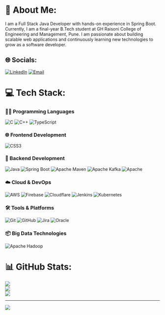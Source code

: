 # 💫 About Me:
I am a Full Stack Java Developer with hands-on experience in Spring Boot. Currently, I am a final-year B.Tech student at GH Raisoni College of Engineering and Management, Pune. I am passionate about building scalable web applications and continuously learning new technologies to grow as a software developer.

## 🌐 Socials:
[![LinkedIn](https://img.shields.io/badge/LinkedIn-%230077B5.svg?logo=linkedin&logoColor=white)](https://www.linkedin.com/in/om-kheradkar-08172a271/) 
[![Email](https://img.shields.io/badge/Email-D14836?logo=gmail&logoColor=white)](mailto:omkhk.work@gmail.com)

# 💻 Tech Stack:

### 🧑‍💻 Programming Languages
![C](https://img.shields.io/badge/c-%2300599C.svg?style=for-the-badge&logo=c&logoColor=white)
![C++](https://img.shields.io/badge/c++-%2300599C.svg?style=for-the-badge&logo=c%2B%2B&logoColor=white)
![TypeScript](https://img.shields.io/badge/typescript-%23007ACC.svg?style=for-the-badge&logo=typescript&logoColor=white)

### 🌐 Frontend Development
![CSS3](https://img.shields.io/badge/css3-%231572B6.svg?style=for-the-badge&logo=css3&logoColor=white)

### 🧩 Backend Development
![Java](https://img.shields.io/badge/java-%23ED8B00.svg?style=for-the-badge&logo=openjdk&logoColor=white)
![Spring Boot](https://img.shields.io/badge/springboot-%236DB33F.svg?style=for-the-badge&logo=springboot&logoColor=white)
![Apache Maven](https://img.shields.io/badge/Apache%20Maven-C71A36?style=for-the-badge&logo=Apache%20Maven&logoColor=white)
![Apache Kafka](https://img.shields.io/badge/Apache%20Kafka-000?style=for-the-badge&logo=apachekafka)
![Apache](https://img.shields.io/badge/apache-%23D42029.svg?style=for-the-badge&logo=apache&logoColor=white)

### ☁️ Cloud & DevOps
![AWS](https://img.shields.io/badge/AWS-%23FF9900.svg?style=for-the-badge&logo=amazon-aws&logoColor=white)
![Firebase](https://img.shields.io/badge/firebase-%23039BE5.svg?style=for-the-badge&logo=firebase)
![Cloudflare](https://img.shields.io/badge/Cloudflare-F38020?style=for-the-badge&logo=Cloudflare&logoColor=white)
![Jenkins](https://img.shields.io/badge/jenkins-%232C5263.svg?style=for-the-badge&logo=jenkins&logoColor=white)
![Kubernetes](https://img.shields.io/badge/kubernetes-%23326ce5.svg?style=for-the-badge&logo=kubernetes&logoColor=white)

### 🛠️ Tools & Platforms
![Git](https://img.shields.io/badge/git-%23F05033.svg?style=for-the-badge&logo=git&logoColor=white)
![GitHub](https://img.shields.io/badge/github-%23121011.svg?style=for-the-badge&logo=github&logoColor=white)
![Jira](https://img.shields.io/badge/jira-%230A0FFF.svg?style=for-the-badge&logo=jira&logoColor=white)
![Oracle](https://img.shields.io/badge/Oracle-F80000?style=for-the-badge&logo=oracle&logoColor=white)

### 📦 Big Data Technologies
![Apache Hadoop](https://img.shields.io/badge/Apache%20Hadoop-66CCFF?style=for-the-badge&logo=apachehadoop&logoColor=black)

# 📊 GitHub Stats:
![](https://github-readme-stats.vercel.app/api?username=omkhk18&theme=dark&hide_border=false&include_all_commits=false&count_private=false)<br/>
![](https://nirzak-streak-stats.vercel.app/?user=omkhk18&theme=dark&hide_border=false)<br/>
![](https://github-readme-stats.vercel.app/api/top-langs/?username=omkhk18&theme=dark&hide_border=false&include_all_commits=false&count_private=false&layout=compact)

---

[![](https://visitcount.itsvg.in/api?id=omkhk18&icon=0&color=0)](https://visitcount.itsvg.in)

<!-- Proudly created with GPRM ( https://gprm.itsvg.in ) -->

